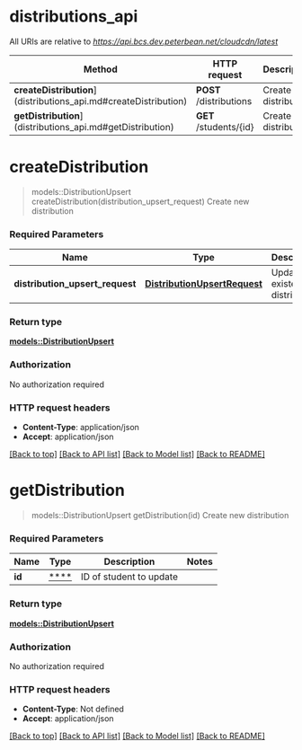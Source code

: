 # distributions_api

All URIs are relative to *https://api.bcs.dev.peterbean.net/cloudcdn/latest*

Method | HTTP request | Description
------------- | ------------- | -------------
**createDistribution**](distributions_api.md#createDistribution) | **POST** /distributions | Create new distribution
**getDistribution**](distributions_api.md#getDistribution) | **GET** /students/{id} | Create new distribution


# **createDistribution**
> models::DistributionUpsert createDistribution(distribution_upsert_request)
Create new distribution

### Required Parameters

Name | Type | Description  | Notes
------------- | ------------- | ------------- | -------------
  **distribution_upsert_request** | [**DistributionUpsertRequest**](DistributionUpsertRequest.md)| Update an existent distribution | 

### Return type

[**models::DistributionUpsert**](DistributionUpsert.md)

### Authorization

No authorization required

### HTTP request headers

 - **Content-Type**: application/json
 - **Accept**: application/json

[[Back to top]](#) [[Back to API list]](../README.md#documentation-for-api-endpoints) [[Back to Model list]](../README.md#documentation-for-models) [[Back to README]](../README.md)

# **getDistribution**
> models::DistributionUpsert getDistribution(id)
Create new distribution

### Required Parameters

Name | Type | Description  | Notes
------------- | ------------- | ------------- | -------------
  **id** | [****](.md)| ID of student to update | 

### Return type

[**models::DistributionUpsert**](DistributionUpsert.md)

### Authorization

No authorization required

### HTTP request headers

 - **Content-Type**: Not defined
 - **Accept**: application/json

[[Back to top]](#) [[Back to API list]](../README.md#documentation-for-api-endpoints) [[Back to Model list]](../README.md#documentation-for-models) [[Back to README]](../README.md)

